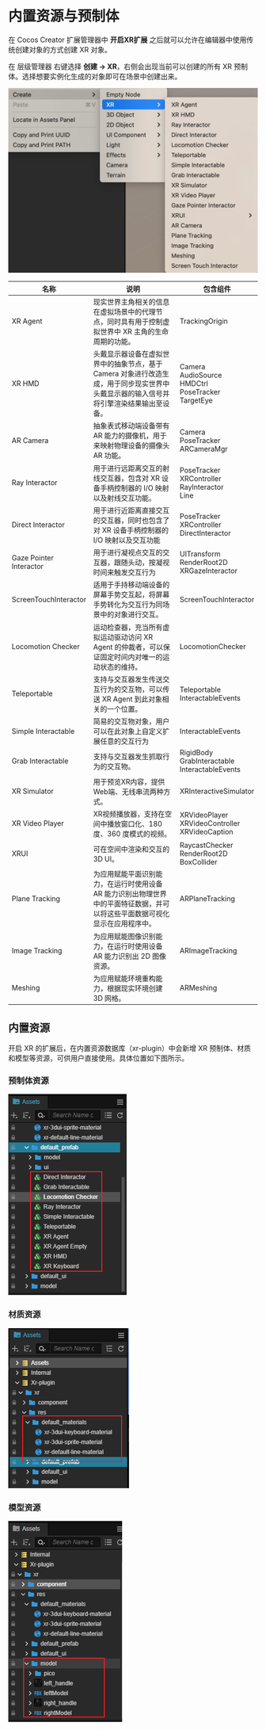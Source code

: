 # 内置资源与预制体

在 Cocos Creator 扩展管理器中 **开启XR扩展** 之后就可以允许在编辑器中使用传统创建对象的方式创建 XR 对象。

在 层级管理器 右键选择 **创建 -> XR**，右侧会出现当前可以创建的所有 XR 预制体。选择想要实例化生成的对象即可在场景中创建出来。

<img src="assets/create_xr_node.png" alt="create_xr_node" style="zoom:50%;" />

|名称|说明|包含组件|
| ---------------------------------------------- | --------------------------------------------------- | ----------------------------------- |
| XR Agent                | 现实世界主角相关的信息在虚拟场景中的代理节点，同时具有用于控制虚拟世界中 XR 主角的生命周期的功能。 | TrackingOrigin                                               |
| XR HMD                  | 头戴显示器设备在虚拟世界中的抽象节点，基于 Camera 对象进行改造生成，用于同步现实世界中头戴显示器的输入信号并将引擎渲染结果输出至设备。 | Camera<br />AudioSource<br />HMDCtrl<br />PoseTracker<br />TargetEye |
| AR Camera               | 抽象表式移动端设备带有 AR 能力的摄像机，用于来映射物理设备的摄像头 AR 功能。 | Camera<br />PoseTracker<br />ARCameraMgr                     |
| Ray Interactor          | 用于进行远距离交互的射线交互器，包含对 XR 设备手柄控制器的 I/O 映射以及射线交互功能。 | PoseTracker<br />XRController<br />RayInteractor<br />Line   |
| Direct Interactor       | 用于进行近距离直接交互的交互器，同时也包含了对 XR 设备手柄控制器的 I/O 映射以及交互功能 | PoseTracker<br />XRController<br />DirectInteractor          |
| Gaze Pointer Interactor | 用于进行凝视点交互的交互器，跟随头动，按凝视时间来触发交互行为 | UITransform<br />RenderRoot2D<br />XRGazeInteractor          |
| ScreenTouchInteractor | 适用于手持移动端设备的屏幕手势交互起，将屏幕手势转化为交互行为同场景中的对象进行交互。 | ScreenTouchInteractor                                        |
| Locomotion Checker      | 运动检查器，充当所有虚拟运动驱动访问 XR Agent 的仲裁者，可以保证固定时间内对唯一的运动状态的维持。 | LocomotionChecker                                            |
| Teleportable            | 支持与交互器发生传送交互行为的交互物，可以传送 XR Agent 到此对象相关的一个位置。 | Teleportable<br />InteractableEvents                         |
| Simple Interactable     | 简易的交互物对象，用户可以在此对象上自定义扩展任意的交互行为 | InteractableEvents                                           |
| Grab Interactable       | 支持与交互器发生抓取行为的交互物。                           | RigidBody<br />GrabInteractable<br />InteractableEvents      |
| XR Simulator            | 用于预览XR内容，提供Web端、无线串流两种方式。                | XRInteractiveSimulator                                       |
| XR Video Player         | XR视频播放器，支持在空间中播放窗口化、180 度、360 度模式的视频。 | XRVideoPlayer<br />XRVideoController<br />XRVideoCaption     |
| XRUI                    | 可在空间中渲染和交互的 3D UI。                                | RaycastChecker<br />RenderRoot2D<br />BoxCollider            |
| Plane Tracking          | 为应用赋能平面识别能力，在运行时使用设备 AR 能力识别出物理世界中的平面特征数据，并可以将这些平面数据可视化显示在应用程序中。 | ARPlaneTracking                                              |
| Image Tracking          | 为应用赋能图像识别能力，在运行时使用设备 AR 能力识别出 2D 图像资源。 | ARImageTracking                                              |
| Meshing                 | 为应用赋能环境重构能力，根据现实环境创建 3D 网格。           | ARMeshing                                                    |

## 内置资源

开启 XR 的扩展后，在内置资源数据库（xr-plugin）中会新增 XR 预制体、材质和模型等资源，可供用户直接使用。具体位置如下图所示。

### 预制体资源

![prefabs](assets/prefabs.png)

### 材质资源

![material](assets/material.png)

### 模型资源

![model](assets/model.png)
